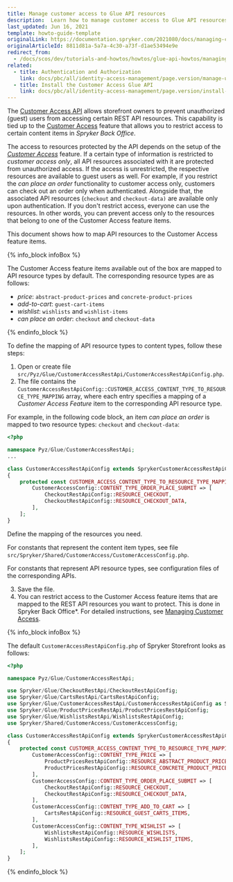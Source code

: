 ```yaml
---
title: Manage customer access to Glue API resources
description:  Learn how to manage customer access to Glue API resources in Spryker Cloud Commerce OS, ensuring secure and efficient resource control for your e-commerce store
last_updated: Jun 16, 2021
template: howto-guide-template
originalLink: https://documentation.spryker.com/2021080/docs/managing-customer-access-to-glue-api-resources
originalArticleId: 8811d81a-5a7a-4c30-a73f-d1ae53494e9e
redirect_from:
  - /docs/scos/dev/tutorials-and-howtos/howtos/glue-api-howtos/managing-customer-access-to-glue-api-resources.html
related:
  - title: Authentication and Authorization
    link: docs/pbc/all/identity-access-management/page.version/manage-using-glue-api/glue-api-authenticate-as-a-customer.html
  - title: Install the Customer Access Glue API
    link: docs/pbc/all/identity-access-management/page.version/install-and-upgrade/install-the-customer-access-glue-api.html
---
```


The [Customer Access API](/docs/pbc/all/identity-access-management/{{site.version}}/manage-using-glue-api/glue-api-retrieve-protected-resources.html) allows storefront owners to prevent unauthorized (guest) users from accessing certain REST API resources. This capability is tied up to the [Customer Access](/docs/pbc/all/customer-relationship-management/{{page.version}}/base-shop/manage-in-the-back-office/manage-customer-access.html) feature that allows you to restrict access to certain content items in *Spryker Back Office*.

The access to resources protected by the API depends on the setup of the *[Customer Access](/docs/pbc/all/customer-relationship-management/{{site.version}}/base-shop/customer-access-feature-overview.hrml)* feature. If a certain type of information is restricted to *customer access only*, all API resources associated with it are protected from unauthorized access. If the access is unrestricted, the respective resources are available to guest users as well. For example, if you restrict the *can place an order* functionality to customer access only, customers can check out an order only when authenticated. Alongside that, the associated API resources (`checkout` and `checkout-data)` are available only upon authentication. If you don't restrict access, everyone can use the resources. In other words, you can prevent access only to the resources that belong to one of the Customer Access feature items.

This document shows how to map API resources to the Customer Access feature items.

{% info_block infoBox %}

The Customer Access feature items available out of the box are mapped to API resource types by default. The corresponding resource types are as follows:

- *price*: `abstract-product-prices` and `concrete-product-prices`
- *add-to-cart*: `guest-cart-items`
- *wishlist*: `wishlists` and `wishlist-items`
- *can place an order*: `checkout` and `checkout-data`

{% endinfo_block %}

To define the mapping of API resource types to content types, follow these steps:
1. Open or create file `src/Pyz/Glue/CustomerAccessRestApi/CustomerAccessRestApiConfig.php`.
2. The file contains the `CustomerAccessRestApiConfig::CUSTOMER_ACCESS_CONTENT_TYPE_TO_RESOURCE_TYPE_MAPPING` array, where each entry specifies a mapping of a *Customer Access Feature* item to the corresponding API resource type.

For example, in the following code block, an item *can place an order* is mapped to two resource types: `checkout` and `checkout-data`:

```php
<?php

namespace Pyz/Glue/CustomerAccessRestApi;
...

class CustomerAccessRestApiConfig extends SprykerCustomerAccessRestApiConfig
{
    protected const CUSTOMER_ACCESS_CONTENT_TYPE_TO_RESOURCE_TYPE_MAPPING = [
        CustomerAccessConfig::CONTENT_TYPE_ORDER_PLACE_SUBMIT => [
            CheckoutRestApiConfig::RESOURCE_CHECKOUT,
            CheckoutRestApiConfig::RESOURCE_CHECKOUT_DATA,
        ],
    ];
}
```

Define the mapping of the resources you need.

For constants that represent the content item types, see file `src/Spryker/Shared/CustomerAccess/CustomerAccessConfig.php`.

For constants that represent API resource types, see configuration files of the corresponding APIs.

3. Save the file.
4. You can restrict access to the Customer Access feature items that are mapped to the REST API resources you want to protect. This is done in Spryker Back Office*. For detailed instructions, see [Managing Customer Access](/docs/pbc/all/customer-relationship-management/{{page.version}}/base-shop/manage-in-the-back-office/manage-customer-access.html).

{% info_block infoBox %}

The default `CustomerAccessRestApiConfig.php` of Spryker Storefront looks as follows:

```php
<?php

namespace Pyz/Glue/CustomerAccessRestApi;

use Spryker/Glue/CheckoutRestApi/CheckoutRestApiConfig;
use Spryker/Glue/CartsRestApi/CartsRestApiConfig;
use Spryker/Glue/CustomerAccessRestApi/CustomerAccessRestApiConfig as SprykerCustomerAccessRestApiConfig;
use Spryker/Glue/ProductPricesRestApi/ProductPricesRestApiConfig;
use Spryker/Glue/WishlistsRestApi/WishlistsRestApiConfig;
use Spryker/Shared/CustomerAccess/CustomerAccessConfig;

class CustomerAccessRestApiConfig extends SprykerCustomerAccessRestApiConfig
{
    protected const CUSTOMER_ACCESS_CONTENT_TYPE_TO_RESOURCE_TYPE_MAPPING = [
        CustomerAccessConfig::CONTENT_TYPE_PRICE => [
            ProductPricesRestApiConfig::RESOURCE_ABSTRACT_PRODUCT_PRICES,
            ProductPricesRestApiConfig::RESOURCE_CONCRETE_PRODUCT_PRICES,
        ],
        CustomerAccessConfig::CONTENT_TYPE_ORDER_PLACE_SUBMIT => [
            CheckoutRestApiConfig::RESOURCE_CHECKOUT,
            CheckoutRestApiConfig::RESOURCE_CHECKOUT_DATA,
        ],
        CustomerAccessConfig::CONTENT_TYPE_ADD_TO_CART => [
            CartsRestApiConfig::RESOURCE_GUEST_CARTS_ITEMS,
        ],
        CustomerAccessConfig::CONTENT_TYPE_WISHLIST => [
            WishlistsRestApiConfig::RESOURCE_WISHLISTS,
            WishlistsRestApiConfig::RESOURCE_WISHLIST_ITEMS,
        ],
    ];
}
```

{% endinfo_block %}
